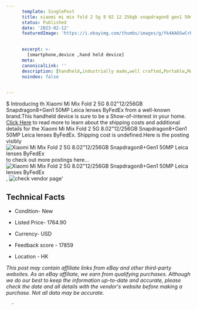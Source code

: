 ```yaml
---
      template: SinglePost
      title: xiaomi mi mix fold 2 5g 8 02 12 256gb snapdragon8 gen1 50mp leica lenses byfedex
      status: Published
      date: '2023-02-12'
      featuredImage: 'https://i.ebayimg.com/thumbs/images/g/Yk4AAOSwCrBi-1u4/s-l225.jpg'
       

      excerpt: >-
        [smartphone,device ,hand held device]
      meta:
      canonicalLink: ''
      description: [handheld,industrially made,well crafted,Portable,Mobile,Compact,Convenient,Lightweight,Maneuverable,Man-portable,Miniature,Carriable,Hand-held,Light,Holdable,Transportable,Mobile device,Pocket-sized,On-the-go,Wireless,Cordless,Compact size,Convenient size, smartphone,device ,hand held device]
      noindex: false
      

---
```

$
      Introducing th Xiaomi Mi Mix Fold 2 5G 8.02"12/256GB Snapdragon8+Gen1 50MP Leica lenses ByFedEx from a well-known brand.This handheld device  is sure to be a Show-of-interest in your home. [Click Here](https://www.ebay.com/itm/324574572408?hash=item4b9226ef78%3Ag%3AYk4AAOSwCrBi-1u4&mkevt=1&mkcid=1&mkrid=711-53200-19255-0&campid=%253CePNCampaignId%253E&customid=%253CreferenceId%253E&toolid=10049) to read more to learn about the shipping costs and additional details for the Xiaomi Mi Mix Fold 2 5G 8.02"12/256GB Snapdragon8+Gen1 50MP Leica lenses ByFedEx. Shipping cost is undefined.Here is the posting visibly ![Xiaomi Mi Mix Fold 2 5G 8.02"12/256GB Snapdragon8+Gen1 50MP Leica lenses ByFedEx](https://i.ebayimg.com/thumbs/images/g/Yk4AAOSwCrBi-1u4/s-l225.jpg) to check out more postings here... ![Xiaomi Mi Mix Fold 2 5G 8.02"12/256GB Snapdragon8+Gen1 50MP Leica lenses ByFedEx](https://i.ebayimg.com/images/g/Yk4AAOSwCrBi-1u4/s-l640.jpg), ![check vendor page](https://origin-galleryplus.ebayimg.com/ws/web/324574572408_2_0_1/225x225.jpg,https://origin-galleryplus.ebayimg.com/ws/web/324574572408_3_0_1/225x225.jpg,https://origin-galleryplus.ebayimg.com/ws/web/324574572408_4_0_1/225x225.jpg,https://origin-galleryplus.ebayimg.com/ws/web/324574572408_5_0_1/225x225.jpg,https://origin-galleryplus.ebayimg.com/ws/web/324574572408_6_0_1/225x225.jpg)'

      

 ## Technical Facts 



     
      

 - Condition- New 


      

 - Listed Price- 1764.90 


      

 - Currency- USD 


      

 - Feedback score - 17859 


      

 - Location - HK 


      
      

 *_This post may contain affiliate links from eBay and other third-party websites. As an eBay affiliate, we earn from qualifying purchases. Although we do our best to keep the information up-to-date and accurate, please check the date and all details with the vendor's website before making a purchase. Not all data may be accurate._*




      -
